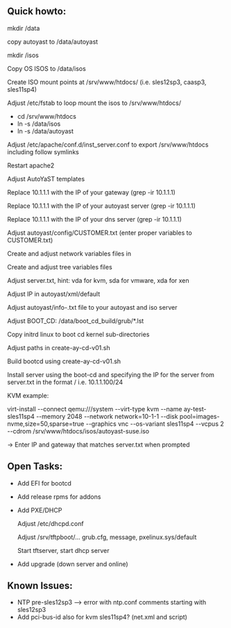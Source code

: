 Quick howto:
----------------------------------------------

mkdir /data

copy autoyast to /data/autoyast

mkdir /isos

Copy OS ISOS to /data/isos

Create ISO mount points at /srv/www/htdocs/<os> (i.e. sles12sp3, caasp3, sles11sp4)

Adjust /etc/fstab to loop mount the isos to /srv/www/htdocs/<os>

- cd /srv/www/htdocs
- ln -s /data/isos
- ln -s /data/autoyast

Adjust /etc/apache/conf.d/inst_server.conf to export /srv/www/htdocs including follow symlinks

Restart apache2

Adjust AutoYaST templates

Replace 10.1.1.1 with the IP of your gateway (grep -ir 10.1.1.1)

Replace 10.1.1.1 with the IP of your autoyast server (grep -ir 10.1.1.1)

Replace 10.1.1.1 with the IP of your dns server (grep -ir 10.1.1.1)

Adjust autoyast/config/CUSTOMER.txt (enter proper variables to CUSTOMER.txt)

Create and adjust network variables files in 

Create and adjust tree variables files

Adjust server.txt, hint: vda for kvm, sda for vmware, xda for xen

Adjust IP in autoyast/xml/default

Adjust autoyast/info-<os>.txt file to your autoyast and iso server

Adjust BOOT_CD: /data/boot_cd_build/grub/*.lst

Copy initrd linux to boot cd kernel sub-directories

Adjust paths in create-ay-cd-v01.sh

Build bootcd using create-ay-cd-v01.sh

Install server using the boot-cd and specifying the IP for the server from server.txt in the format <ip>/<mask> i.e. 10.1.1.100/24

KVM example:

virt-install --connect qemu:///system --virt-type kvm  --name ay-test-sles11sp4 --memory 2048 --network network=10-1-1 --disk pool=images-nvme,size=50,sparse=true --graphics vnc --os-variant sles11sp4 --vcpus 2 --cdrom /srv/www/htdocs/isos/autoyast-suse.iso

-> Enter IP and gateway that matches server.txt when prompted

Open Tasks:
----------------------------------------------
- Add EFI for bootcd
- Add release rpms for addons
- Add PXE/DHCP

	Adjust /etc/dhcpd.conf

	Adjust /srv/tftpboot/... grub.cfg, message, pxelinux.sys/default

	Start tftserver, start dhcp server

- Add upgrade (down server and online)

Known Issues:
----------------------------------------------
- NTP pre-sles12sp3 --> error with ntp.conf comments starting with sles12sp3
- Add pci-bus-id also for kvm sles11sp4? (net.xml and script)

